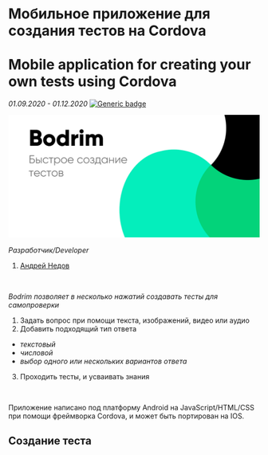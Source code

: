 # Мобильное приложение для создания тестов на Cordova<br/><br/>Mobile application for creating your own tests using Cordova
*01.09.2020 - 01.12.2020*  [![Generic badge](https://img.shields.io/badge/Status-Closed-red.svg)](https://shields.io/)<br/>

<img src="/imgs/ad1.png" width="700"/>

*Разработчик/Developer*
1. [Андрей Недов](https://github.com/Andrey-Nedov-is-a-human)
<br/>

*Bodrim позволяет в несколько нажатий создавать тесты для самопроверки*

1. Задать вопрос при помощи текста, изображений, видео или аудио
2. Добавить подходящий тип ответа
 - *текстовый*
 - *числовой*
 - *выбор одного или нескольких вариантов ответа*

3. Проходить тесты, и усваивать знания
<br/>

Приложение написано под платформу Android на JavaScript/HTML/CSS при помощи фреймворка Cordova, и может быть портирован на IOS.

## Создание теста 
